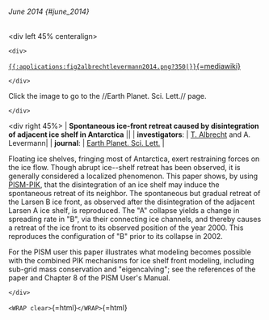 ###### June 2014 {#june_2014}

\<div left 45% centeralign\>

```{=html}
<div>
```
[`{{:applications:fig2albrechtlevermann2014.png?350|}}`{=mediawiki}](http://dx.doi.org/10.1016/j.epsl.2014.02.034)

```{=html}
</div>
```
Click the image to go to the //Earth Planet. Sci. Lett.// page.

```{=html}
</div>
```
\<div right 45%\> \| **Spontaneous ice-front retreat caused by
disintegration of adjacent ice shelf in Antarctica** \|\| \|
**investigators**: \| [T.
Albrecht](http://www.pik-potsdam.de/~albrecht/) and A.
Levermann\| \| **journal**: \| [Earth Planet. Sci.
Lett.](http://www.journals.elsevier.com/earth-and-planetary-science-letters)
\|

Floating ice shelves, fringing most of Antarctica, exert restraining
forces on the ice flow. Though abrupt ice--shelf retreat has been
observed, it is generally considered a localized phenomenon. This paper
shows, by using [PISM-PIK](pik:pism-pik), that the
disintegration of an ice shelf may induce the spontaneous retreat of its
neighbor. The spontaneous but gradual retreat of the Larsen B ice front,
as observed after the disintegration of the adjacent Larsen A ice shelf,
is reproduced. The \"A\" collapse yields a change in spreading rate in
\"B\", via their connecting ice channels, and thereby causes a retreat
of the ice front to its observed position of the year 2000. This
reproduces the configuration of \"B\" prior to its collapse in 2002.

For the PISM user this paper illustrates what modeling becomes possible
with the combined PIK mechanisms for ice shelf front modeling, including
sub-grid mass conservation and \"eigencalving\"; see the references of
the paper and Chapter 8 of the PISM User\'s Manual.

```{=html}
</div>
```
`<WRAP clear>`{=html}`</WRAP>`{=html}
